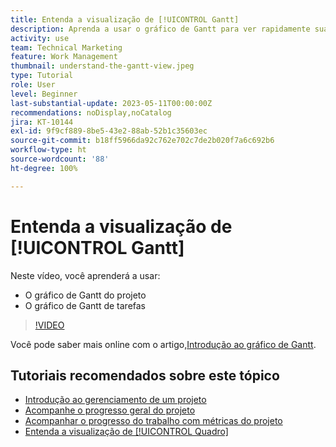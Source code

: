 ```yaml
---
title: Entenda a visualização de [!UICONTROL Gantt]
description: Aprenda a usar o gráfico de Gantt para ver rapidamente suas tarefas e projetos em alto nível e com uma quantidade surpreendente de detalhes.
activity: use
team: Technical Marketing
feature: Work Management
thumbnail: understand-the-gantt-view.jpeg
type: Tutorial
role: User
level: Beginner
last-substantial-update: 2023-05-11T00:00:00Z
recommendations: noDisplay,noCatalog
jira: KT-10144
exl-id: 9f9cf889-8be5-43e2-88ab-52b1c35603ec
source-git-commit: b18ff5966da92c762e702c7de2b020f7a6c692b6
workflow-type: ht
source-wordcount: '88'
ht-degree: 100%

---
```


# Entenda a visualização de [!UICONTROL Gantt]

Neste vídeo, você aprenderá a usar:

* O gráfico de Gantt do projeto
* O gráfico de Gantt de tarefas

>[!VIDEO](https://video.tv.adobe.com/v/3419304/?quality=12&learn=on)

Você pode saber mais online com o artigo,[Introdução ao gráfico de Gantt](https://experienceleague.adobe.com/docs/workfront/using/manage-work/the-gantt-chart/gantt-chart-overview/get-started-with-gantt.html?lang=br).

## Tutoriais recomendados sobre este tópico

* [Introdução ao gerenciamento de um projeto](/help/manage-work/projects/getting-started-manage-a-project.md)
* [Acompanhe o progresso geral do projeto](/help/manage-work/projects/track-overall-project-progress.md)
* [Acompanhar o progresso do trabalho com métricas do projeto](/help/manage-work/projects/track-work-progress-with-project-metrics.md)
* [Entenda a visualização de [!UICONTROL Quadro]](/help/manage-work/projects/understand-the-board-view.md)

